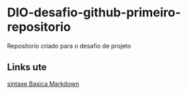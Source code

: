 # DIO-desafio-github-primeiro-repositorio
Repositorio  criado para o desafio de projeto
## Links ute
[sintaxe Basica Markdown](https://www.markdownguide.org/getting-started/)
